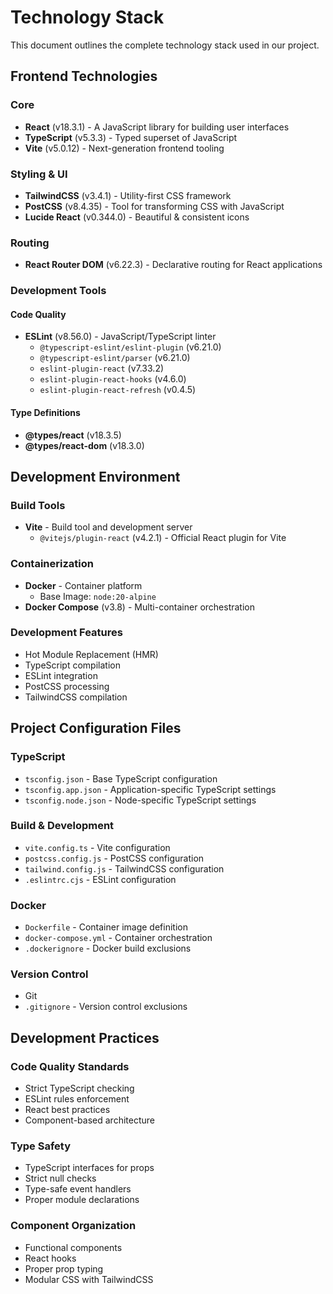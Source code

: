 # Technology Stack

This document outlines the complete technology stack used in our project.

## Frontend Technologies

### Core
- **React** (v18.3.1) - A JavaScript library for building user interfaces
- **TypeScript** (v5.3.3) - Typed superset of JavaScript
- **Vite** (v5.0.12) - Next-generation frontend tooling

### Styling & UI
- **TailwindCSS** (v3.4.1) - Utility-first CSS framework
- **PostCSS** (v8.4.35) - Tool for transforming CSS with JavaScript
- **Lucide React** (v0.344.0) - Beautiful & consistent icons

### Routing
- **React Router DOM** (v6.22.3) - Declarative routing for React applications

### Development Tools

#### Code Quality
- **ESLint** (v8.56.0) - JavaScript/TypeScript linter
  - `@typescript-eslint/eslint-plugin` (v6.21.0)
  - `@typescript-eslint/parser` (v6.21.0)
  - `eslint-plugin-react` (v7.33.2)
  - `eslint-plugin-react-hooks` (v4.6.0)
  - `eslint-plugin-react-refresh` (v0.4.5)

#### Type Definitions
- **@types/react** (v18.3.5)
- **@types/react-dom** (v18.3.0)

## Development Environment

### Build Tools
- **Vite** - Build tool and development server
  - `@vitejs/plugin-react` (v4.2.1) - Official React plugin for Vite

### Containerization
- **Docker** - Container platform
  - Base Image: `node:20-alpine`
- **Docker Compose** (v3.8) - Multi-container orchestration

### Development Features
- Hot Module Replacement (HMR)
- TypeScript compilation
- ESLint integration
- PostCSS processing
- TailwindCSS compilation

## Project Configuration Files

### TypeScript
- `tsconfig.json` - Base TypeScript configuration
- `tsconfig.app.json` - Application-specific TypeScript settings
- `tsconfig.node.json` - Node-specific TypeScript settings

### Build & Development
- `vite.config.ts` - Vite configuration
- `postcss.config.js` - PostCSS configuration
- `tailwind.config.js` - TailwindCSS configuration
- `.eslintrc.cjs` - ESLint configuration

### Docker
- `Dockerfile` - Container image definition
- `docker-compose.yml` - Container orchestration
- `.dockerignore` - Docker build exclusions

### Version Control
- Git
- `.gitignore` - Version control exclusions

## Development Practices

### Code Quality Standards
- Strict TypeScript checking
- ESLint rules enforcement
- React best practices
- Component-based architecture

### Type Safety
- TypeScript interfaces for props
- Strict null checks
- Type-safe event handlers
- Proper module declarations

### Component Organization
- Functional components
- React hooks
- Proper prop typing
- Modular CSS with TailwindCSS
